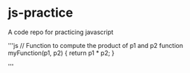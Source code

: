 # js-practice
A code repo for practicing javascript


'''js
// Function to compute the product of p1 and p2
function myFunction(p1, p2) {
  return p1 * p2;
}

'''
